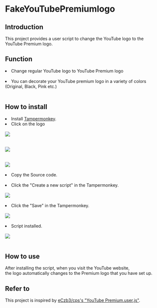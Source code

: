 # FakeYouTubePremiumlogo

## Introduction
This project provides a user script to change the YouTube logo to the YouTube Premium logo. 

## Function
<li>Change regular YouTube logo to YouTube Premium logo</li><br/>
<li>You can decorate your YouTube premium logo in a variety of colors (Original, Black, Pink etc.)</li><br/>
  
## How to install
<li>Install <a href="https://chrome.google.com/webstore/detail/dhdgffkkebhmkfjojejmpbldmpobfkfo">Tampermonkey</a>.</li>
<li>Click on the logo</li><br/>
<a href="https://raw.githubusercontent.com/diligencefrozen/FakeYTPremiumlogo/main/main.js"><img src="https://github.com/diligencefrozen/FakeYTPremiumlogo/blob/main/logo/original.png?raw=true"><br/><br/></a>
<a href="https://raw.githubusercontent.com/diligencefrozen/FakeYTPremiumlogo/main/black.js"><br/><img src="https://github.com/diligencefrozen/FakeYTPremiumlogo/blob/main/logo/black.png?raw=true"><br/><br/></a>
<a href="https://raw.githubusercontent.com/diligencefrozen/FakeYTPremiumlogo/main/pink.js"><br/><img src="https://github.com/diligencefrozen/FakeYTPremiumlogo/blob/main/logo/pink.png?raw=true"><br/><br/></a>

<li>Copy the Source code.</li><br/>
<li>Click the "Create a new script" in the Tampermonkey.</li><br/>
<img src="https://github.com/diligencefrozen/FakeYTPremiumlogo/blob/main/logo/readme_manual.png?raw=true"><br/><br/>

<li>Click the "Save" in the Tampermonkey.</li><br/>
<img src="https://github.com/diligencefrozen/FakeYTPremiumlogo/blob/main/logo/readme_manual02.png?raw=true"><br/><br/>

<li>Script installed.</li><br/>
<img src="https://github.com/diligencefrozen/FakeYTPremiumlogo/blob/main/logo/readme_manual03.png?raw=true"><br/><br/>
  
## How to use
After installing the script, when you visit the YouTube website, <br/>the logo automatically changes to the Premium logo that you have set up.

## Refer to
This project is inspired by <a href="https://github.com/eCxb3/cps">eCzb3/cps's "YouTube Premium.user.js"</a>.


